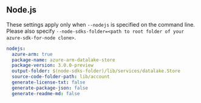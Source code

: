 ## Node.js

These settings apply only when `--nodejs` is specified on the command line.
Please also specify `--node-sdks-folder=<path to root folder of your azure-sdk-for-node clone>`.

``` yaml $(nodejs)
nodejs:
  azure-arm: true
  package-name: azure-arm-datalake-store
  package-version: 3.0.0-preview
  output-folder: $(node-sdks-folder)/lib/services/datalake.Store
  source-code-folder-path: lib/account
  generate-license-txt: false
  generate-package-json: false
  generate-readme-md: false
```
